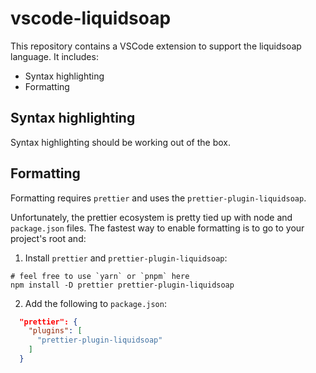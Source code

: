 # vscode-liquidsoap

This repository contains a VSCode extension to support the liquidsoap language. It includes:

- Syntax highlighting
- Formatting

## Syntax highlighting

Syntax highlighting should be working out of the box.

## Formatting

Formatting requires `prettier` and uses the `prettier-plugin-liquidsoap`.

Unfortunately, the prettier ecosystem is pretty tied up with node and `package.json` files. The
fastest way to enable formatting is to go to your project's root and:

1. Install `prettier` and `prettier-plugin-liquidsoap`:

```shell
# feel free to use `yarn` or `pnpm` here
npm install -D prettier prettier-plugin-liquidsoap
```

2. Add the following to `package.json`:

```json
  "prettier": {
    "plugins": [
      "prettier-plugin-liquidsoap"
    ]
  }
```
